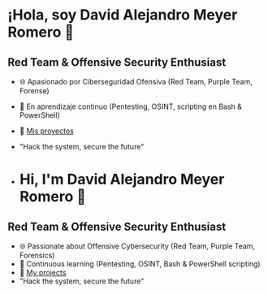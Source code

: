 # ¡Hola, soy David Alejandro Meyer Romero 👋
## Red Team & Offensive Security Enthusiast
- 🌐 Apasionado por Ciberseguridad Ofensiva (Red Team, Purple Team, Forense)
- 🔭 En aprendizaje continuo (Pentesting, OSINT, scripting en Bash & PowerShell)
- 📂 [Mis proyectos](https://github.com/K4m1G1r1)
- "Hack the system, secure the future"

- # Hi, I'm David Alejandro Meyer Romero 👋
## Red Team & Offensive Security Enthusiast
- 🌐 Passionate about Offensive Cybersecurity (Red Team, Purple Team, Forensics)
- 🔭 Continuous learning (Pentesting, OSINT, Bash & PowerShell scripting)
- 📂 [My projects](https://github.com/K4m1G1r1)
- "Hack the system, secure the future"
